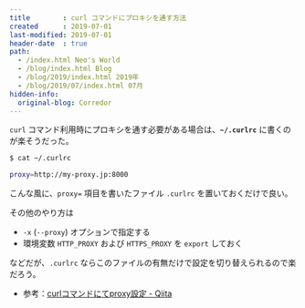 ```yaml
---
title        : curl コマンドにプロキシを通す方法
created      : 2019-07-01
last-modified: 2019-07-01
header-date  : true
path:
  - /index.html Neo's World
  - /blog/index.html Blog
  - /blog/2019/index.html 2019年
  - /blog/2019/07/index.html 07月
hidden-info:
  original-blog: Corredor
---
```


`curl` コマンド利用時にプロキシを通す必要がある場合は、__`~/.curlrc`__ に書くのが楽そうだった。

```bash
$ cat ~/.curlrc

proxy=http://my-proxy.jp:8000
```

こんな風に、`proxy=` 項目を書いたファイル `.curlrc` を置いておくだけで良い。

その他のやり方は

- `-x` (`--proxy`) オプションで指定する
- 環境変数 `HTTP_PROXY` および `HTTPS_PROXY` を `export` しておく

などだが、`.curlrc` ならこのファイルの有無だけで設定を切り替えられるので楽だろう。

- 参考：[curlコマンドにてproxy設定 - Qiita](https://qiita.com/tkj/items/c6dad4efc0dff4fecd93)
